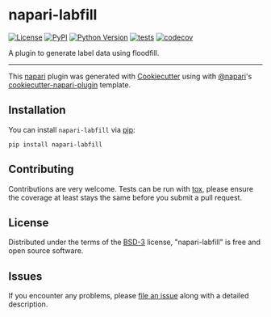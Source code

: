 # napari-labfill

[![License](https://img.shields.io/pypi/l/napari-labfill.svg?color=green)](https://github.com/AEttinger/napari-labfill/raw/master/LICENSE)
[![PyPI](https://img.shields.io/pypi/v/napari-labfill.svg?color=green)](https://pypi.org/project/napari-labfill)
[![Python Version](https://img.shields.io/pypi/pyversions/napari-labfill.svg?color=green)](https://python.org)
[![tests](https://github.com/AEttinger/napari-labfill/workflows/tests/badge.svg)](https://github.com/AEttinger/napari-labfill/actions)
[![codecov](https://codecov.io/gh/AEttinger/napari-labfill/branch/master/graph/badge.svg)](https://codecov.io/gh/AEttinger/napari-labfill)

A plugin to generate label data using floodfill.

----------------------------------

This [napari] plugin was generated with [Cookiecutter] using with [@napari]'s [cookiecutter-napari-plugin] template.

<!--
Don't miss the full getting started guide to set up your new package:
https://github.com/napari/cookiecutter-napari-plugin#getting-started

and review the napari docs for plugin developers:
https://napari.org/docs/plugins/index.html
-->

## Installation

You can install `napari-labfill` via [pip]:

    pip install napari-labfill

## Contributing

Contributions are very welcome. Tests can be run with [tox], please ensure
the coverage at least stays the same before you submit a pull request.

## License

Distributed under the terms of the [BSD-3] license,
"napari-labfill" is free and open source software.

## Issues

If you encounter any problems, please [file an issue] along with a detailed description.

[napari]: https://github.com/napari/napari
[Cookiecutter]: https://github.com/audreyr/cookiecutter
[@napari]: https://github.com/napari
[MIT]: http://opensource.org/licenses/MIT
[BSD-3]: http://opensource.org/licenses/BSD-3-Clause
[GNU GPL v3.0]: http://www.gnu.org/licenses/gpl-3.0.txt
[GNU LGPL v3.0]: http://www.gnu.org/licenses/lgpl-3.0.txt
[Apache Software License 2.0]: http://www.apache.org/licenses/LICENSE-2.0
[Mozilla Public License 2.0]: https://www.mozilla.org/media/MPL/2.0/index.txt
[cookiecutter-napari-plugin]: https://github.com/napari/cookiecutter-napari-plugin
[file an issue]: https://github.com/AEttinger/napari-labfill/issues
[napari]: https://github.com/napari/napari
[tox]: https://tox.readthedocs.io/en/latest/
[pip]: https://pypi.org/project/pip/
[PyPI]: https://pypi.org/
